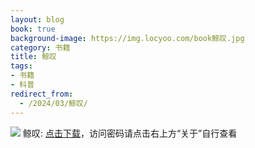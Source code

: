 ```yaml
---
layout: blog
book: true
background-image: https://img.locyoo.com/book鲸叹.jpg
category: 书籍
title: 鲸叹
tags:
- 书籍
- 科普
redirect_from:
  - /2024/03/鲸叹/
---
```

![](https://img.locyoo.com/book鲸叹.jpg)
鲸叹: <a name = "ref1" href="https://url18.ctfile.com/f/50983618-1439916025-752158?p=3619">点击下载</a>，访问密码请点击右上方“关于”自行查看